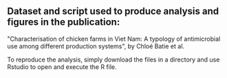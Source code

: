 ## Dataset and script used to produce analysis and figures in the publication: 
"Characterisation of chicken farms in Viet Nam: A typology of antimicrobial use among different production systems", by Chloé Batie et al.

To reproduce the analysis, simply download the files in a directory and use Rstudio to open and execute the R file.


